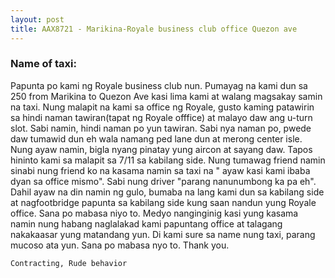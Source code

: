 ```yaml
---
layout: post
title: AAX8721 - Marikina-Royale business club office Quezon ave
---
```


### Name of taxi: 

Papunta po kami ng Royale business club nun. Pumayag na kami dun sa 250 from Marikina to Quezon Ave kasi lima kami at walang magsakay samin na taxi. Nung malapit na kami sa office ng Royale, gusto kaming patawirin sa hindi naman tawiran(tapat ng Royale offfice) at malayo daw ang u-turn slot. Sabi namin, hindi naman po yun tawiran. Sabi nya naman po, pwede daw tumawid dun eh wala namang ped lane dun at merong center isle. Nung ayaw namin, bigla nyang pinatay yung aircon at sayang daw. Tapos hininto kami sa malapit sa 7/11 sa kabilang side. Nung tumawag friend namin sinabi nung friend ko na kasama namin sa taxi na " ayaw kasi kami ibaba dyan sa office mismo". Sabi nung driver "parang nanunumbong ka pa eh". Dahil ayaw na din namin ng gulo, bumaba na lang kami dun sa kabilang side at nagfootbridge papunta sa kabilang side kung saan nandun yung Royale office. Sana po mabasa niyo to. Medyo nanginginig kasi yung kasama namin nung habang naglalakad kami papuntang office at talagang nakakaasar yung matandang yun. Di kami sure sa name nung taxi, parang mucoso ata yun. Sana po mabasa nyo to. Thank you. 

```Contracting, Rude behavior```
